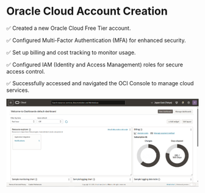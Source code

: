 # Oracle Cloud Account Creation

✅ Created a new Oracle Cloud Free Tier account.

✅ Configured Multi-Factor Authentication (MFA) for enhanced security.

✅ Set up billing and cost tracking to monitor usage.

✅ Configured IAM (Identity and Access Management) roles for secure access control.

✅ Successfully accessed and navigated the OCI Console to manage cloud services.

<img src="image.png" alt="account" width="800">

